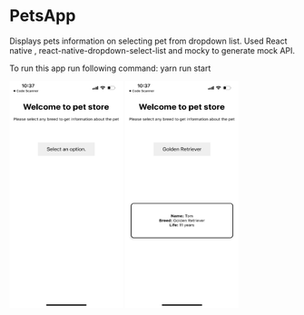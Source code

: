 # PetsApp
Displays pets information on selecting pet from dropdown list. 
Used React native , react-native-dropdown-select-list and mocky to generate mock API.

To run this app run following command: yarn run start
  

<img src="https://github.com/Nikitakumawat/PetsApp/blob/main/IMG_0253.PNG" width="200" height="400" /> <img src="https://github.com/Nikitakumawat/PetsApp/blob/main/IMG_0252.PNG" width="200" height="400" />

